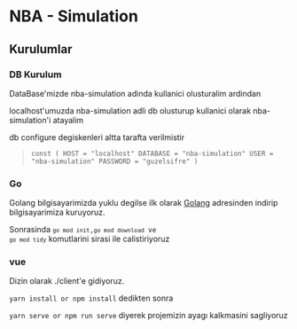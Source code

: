 # NBA - Simulation

## Kurulumlar

### DB Kurulum

DataBase'mizde nba-simulation adinda kullanici olusturalim ardindan

localhost'umuzda nba-simulation adli db olusturup kullanici olarak nba-simulation'i atayalim

db configure degiskenleri altta tarafta verilmistir

> ``
const (
HOST = "localhost"
DATABASE = "nba-simulation"
USER = "nba-simulation"
PASSWORD = "guzelsifre"
)
``


### Go

Golang bilgisayarimizda yuklu degilse ilk olarak [Golang](https://golang.org/)
adresinden indirip bilgisayarimiza kuruyoruz.

Sonrasinda  <code>`go mod init`,`go mod download` ve `go mod tidy`</code> komutlarini sirasi ile calistiriyoruz

### vue

Dizin olarak ./client'e gidiyoruz.

<code>yarn install or npm install</code>  dedikten sonra

<code>yarn serve or npm run serve</code> diyerek projemizin ayagı kalkmasini sagliyoruz
